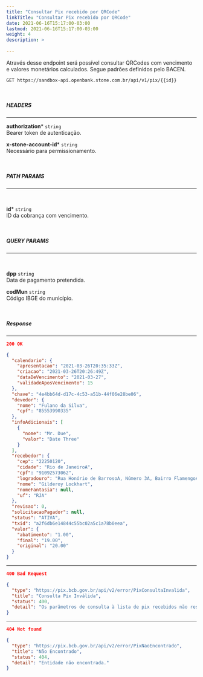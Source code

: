 ```yaml
---
title: "Consultar Pix recebido por QRCode"
linkTitle: "Consultar Pix recebido por QRCode"
date: 2021-06-16T15:17:00-03:00
lastmod: 2021-06-16T15:17:00-03:00
weight: 4
description: >
  
---
```


Através desse endpoint será possível consultar QRCodes com vencimento e valores monetários calculados. Segue padrões definidos pelo BACEN.


```
GET https://sandbox-api.openbank.stone.com.br/api/v1/pix/{{id}}
```
<br>

##### **HEADERS**
---

**authorization*** `string`
<br> Bearer token de autenticação.

**x-stone-account-id*** `string`
<br> Necessário para permissionamento.

<br>

##### **PATH PARAMS**
---
<br>

**id*** `string`
<br> ID da cobrança com vencimento.

<br>

##### **QUERY PARAMS**
---
<br>

**dpp** `string`
<br> Data de pagamento pretendida.

**codMun** `string`
<br> Código IBGE do município.


<br>

##### **Response**
---

```json
200 OK
```

```json
{
  "calendario": {
    "apresentacao": "2021-03-26T20:35:33Z",
    "criacao": "2021-03-26T20:26:49Z",
    "dataDeVencimento": "2021-03-27",
    "validadeAposVencimento": 15
  },
  "chave": "4e4bb64d-d17c-4c53-a51b-44f06e28be06",
  "devedor": {
    "nome": "Fulano da Silva",
    "cpf": "85553990335"
  },
  "infoAdicionais": [
    {
      "nome": "Mr. Due",
      "valor": "Date Three"
    }
  ],
  "recebedor": {
    "cep": "22250120",
    "cidade": "Rio de JaneiroA",
    "cpf": "91092573062",
    "logradouro": "Rua Honório de BarrosoA, Número 3A, Bairro FlamengoA",
    "nome": "Gilderoy Lockhart",
    "nomeFantasia": null,
    "uf": "RJA"
  },
  "revisao": 0,
  "solicitacaoPagador": null,
  "status": "ATIVA",
  "txid": "a2f6db6e14844c55bc02a5c1a78b0eea",
  "valor": {
    "abatimento": "1.00",
    "final": "19.00",
    "original": "20.00"
  }
}
```

---

```json
400 Bad Request
```

```json
{
  "type": "https://pix.bcb.gov.br/api/v2/error/PixConsultaInvalida",
  "title": "Consulta Pix Inválida",
  "status": 400,
  "detail": "Os parâmetros de consulta à lista de pix recebidos não respeitam o schema ou não fazem sentido semanticamente."
}
```

---

```json
404 Not found
```

```json
{
  "type": "https://pix.bcb.gov.br/api/v2/error/PixNaoEncontrado",
  "title": "Não Encontrado",
  "status": 404,
  "detail": "Entidade não encontrada."
}
